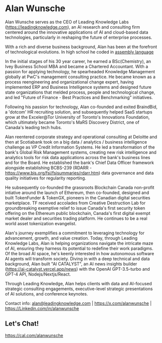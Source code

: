 # Alan Wunsche

Alan Wunsche serves as the CEO of Leading Knowledge Labs (https://leadingknowledge.com), an AI research and consulting firm centered around the innovative applications of AI and cloud-based data technologies, particularly in reshaping the future of enterprise processes.

With a rich and diverse business background, Alan has been at the forefront of technological evolutions. In high school he coded in [assembly language](https://github.com/darcymason/wedge-64)

In the initial stages of his 30 year career, he earned a BSc(Chemistry), an Ivey Business School MBA and became a Chartered Accountant. With a passion for applying technology, he spearheaded Knowledge Management globally at PwC's management consulting practice. He became known as a process reengineering and organizational change expert, having implemented ERP and Business Intelligence systems and designed future state organizations that melded process, people and technological change, and led "Future of Finance - Best Practices and Benchmarking" initiatives.

Following his passion for technology, Alan co-founded and exited BraindBid, a 'dotcom' HR recruiting solution, and subsequently helped SaaS startups grow at the Exceler@Tor University of Toronto's Innovations Foundation, which ultimately became Toronto's MaRS Discovery District, one of Canada's leading tech hubs.

Alan reentered corporate strategy and operational consulting at Deloitte and then at Scotiabank took on a big data / analytics / business intelligence challenge as VP Credit Information Systems. He led a transformation of the bank's Global Risk Management systems, creating new risk intelligence and analytics tools for risk data applications across the bank's business lines and for the Board. He established the bank's Chief Data Officer framework alongside establishing BCBS-239 (RDARR - https://www.bis.org/fsi/fsisummaries/rdarr.htm) data governance and data quality initiatives for regularity reporting.

He subsequently co-founded the grassroots Blockchain Canada non-profit intiative around the launch of Ethereum, then co-founded, designed and built TokenFunder & TokenGX, pioneers in the Canadian digital securities marketplace. TF received accolades from Creative Destruction Lab for groundbreaking exemptive relief to issue Canada's first security token offering on the Ethereum public blockchain, Canada's first digital exempt market dealer and securities trading platform. He continues to be a real world asset tokenization evangelist.

Alan's journey exemplifies a commitment to leveraging technology for advancement, growth, and value creation. Today, through Leading Knowledge Labs, Alan is helping organizations navigate the intricate maze of AI, ensuring they harness its potential to redefine their work paradigms. Of the broad AI space, he's keenly interested in how autonomous software AI agents will transform society. Diving in with a deep technical and data background, Alan built "AI CATALYST", an AI news insights builder (https://ai-catalyst.vercel.app/news) with the OpenAI GPT-3.5-turbo and GPT-4 API, Nodejs/Nextjs/React.

Through Leading Knowledge, Alan helps clients with data and AI-focused strategic consulting engagements, executive-level strategic presentations of AI solutions, and conference keynotes.

Contact info: alan@leadingknowledge.com | https://x.com/alanwunsche | https://Linkedin.com/in/alanwunsche

## Let's Chat!
https://cal.com/alanwunsche
